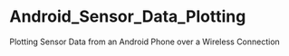 # Android_Sensor_Data_Plotting
Plotting Sensor Data from an Android Phone over a Wireless Connection
